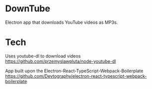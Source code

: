 # DownTube
Electron app that downloads YouTube videos as MP3s.

# Tech
Uses youtube-dl to download videos https://github.com/przemyslawpluta/node-youtube-dl 

App built upon the Electron-React-TypeScript-Webpack-Boilerplate https://github.com/Devtography/electron-react-typescript-webpack-boilerplate 